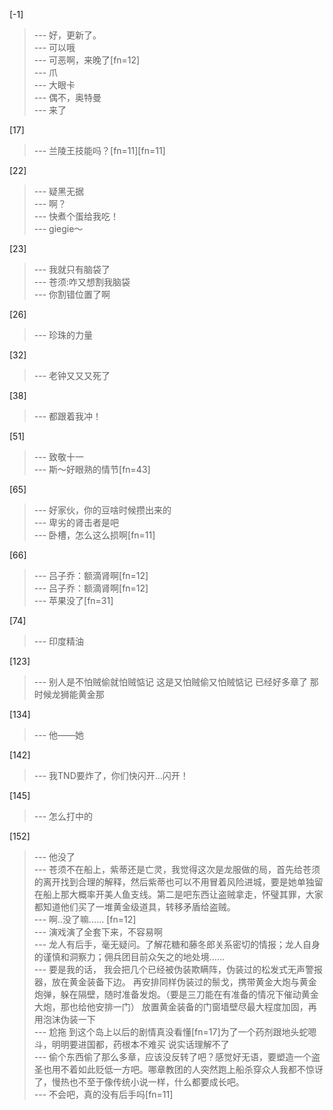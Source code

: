 
[-1] 
>--- 好，更新了。<br>
>--- 可以哦<br>
>--- 可恶啊，来晚了[fn=12]<br>
>--- 爪<br>
>--- 大眼卡<br>
>--- 偶不，奥特曼<br>
>--- 来了<br>

[17] 
>--- 兰陵王技能吗？[fn=11][fn=11]<br>

[22] 
>--- 疑黑无据<br>
>--- 啊？<br>
>--- 快煮个蛋给我吃！<br>
>--- giegie～<br>

[23] 
>--- 我就只有脑袋了<br>
>--- 苍须:咋又想割我脑袋<br>
>--- 你割错位置了啊<br>

[26] 
>--- 珍珠的力量<br>

[32] 
>--- 老钟又又又死了<br>

[38] 
>--- 都跟着我冲！<br>

[51] 
>--- 致敬十一<br>
>--- 斯～好眼熟的情节[fn=43]<br>

[65] 
>--- 好家伙，你的豆啥时候攒出来的<br>
>--- 卑劣的肾击者是吧<br>
>--- 卧槽，怎么这么损啊[fn=11]<br>

[66] 
>--- 吕子乔：额滴肾啊[fn=12]<br>
>--- 吕子乔：额滴肾啊[fn=12]<br>
>--- 苹果没了[fn=31]<br>

[74] 
>--- 印度精油<br>

[123] 
>--- 别人是不怕贼偷就怕贼惦记
这是又怕贼偷又怕贼惦记
已经好多章了
那时候龙狮能黄金那<br>

[134] 
>--- 他——她<br>

[142] 
>--- 我TND要炸了，你们快闪开…闪开！<br>

[145] 
>--- 怎么打中的<br>

[152] 
>--- 他没了<br>
>--- 苍须不在船上，紫蒂还是亡灵，我觉得这次是龙服做的局，首先给苍须的离开找到合理的解释，然后紫蒂也可以不用冒着风险进城，要是她单独留在船上那大概率开美人鱼支线。第二是吧东西让盗贼拿走，怀璧其罪，大家都知道他们买了一堆黄金级道具，转移矛盾给盗贼。<br>
>--- 啊..没了嘛…… [fn=12]<br>
>--- 演戏演了全套下来，不容易啊<br>
>--- 龙人有后手，毫无疑问。了解花糖和藤冬郎关系密切的情报；龙人自身的谨慎和洞察力；佣兵团目前众矢之的地处境……<br>
>--- 要是我的话，
我会把几个已经被伪装欺瞒阵，伪装过的松发式无声警报器，放在黄金装备下边。
再安排同样伪装过的鬃戈，携带黄金大炮与黄金炮弹，躲在隔壁，随时准备发炮。（要是三刀能在有准备的情况下催动黄金大炮，那也给他安排一门）
放置黄金装备的门窗墙壁尽最大程度加固，再用泡沫伪装一下<br>
>--- 尬拖 到这个岛上以后的剧情真没看懂[fn=17]为了一个药剂跟地头蛇嗯斗，明明要进国都，药根本不难买 说实话理解不了<br>
>--- 偷个东西偷了那么多章，应该没反转了吧？感觉好无语，要塑造一个盗圣也用不着如此贬低一方吧。哪章教团的人突然跑上船杀穿众人我都不惊讶了，慢热也不至于像传统小说一样，什么都要成长吧。<br>
>--- 不会吧，真的没有后手吗[fn=11]<br>

